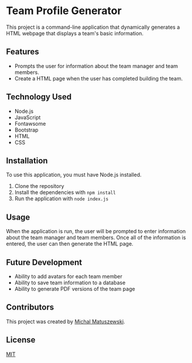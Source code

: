 
# Team Profile Generator

This project is a command-line application that dynamically generates a HTML webpage that displays a team's basic information.

## Features

* Prompts the user for information about the team manager and team members.
* Create a HTML page when the user has completed building the team.

## Technology Used

* Node.js
* JavaScript
* Fontawsome
* Bootstrap
* HTML
* CSS

## Installation

To use this application, you must have Node.js installed.

1. Clone the repository
2. Install the dependencies with `npm install`
3. Run the application with `node index.js`

## Usage

When the application is run, the user will be prompted to enter information about the team manager and team members. Once all of the information is entered, the user can then generate the HTML page.

## Future Development

* Ability to add avatars for each team member
* Ability to save team information to a database
* Ability to generate PDF versions of the team page

## Contributors

This project was created by [Michal Matuszewski](https://github.com/MichalMatu).

## License

[MIT](https://choosealicense.com/licenses/mit/)